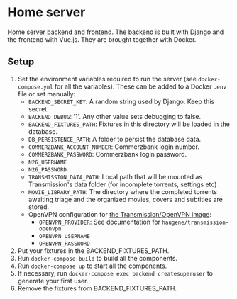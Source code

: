 # Home server

Home server backend and frontend. The backend is built with Django and the frontend with Vue.js. They are brought together with Docker.

## Setup

1. Set the environment variables required to run the server (see `docker-compose.yml` for all the variables). These can be added to a Docker `.env` file or set manually:
    * `BACKEND_SECRET_KEY`: A random string used by Django. Keep this secret.
    * `BACKEND_DEBUG`: '1'. Any other value sets debugging to false.
    * `BACKEND_FIXTURES_PATH`: Fixtures in this directory will be loaded in the database.
    * `DB_PERSISTENCE_PATH`: A folder to persist the database data.
    * `COMMERZBANK_ACCOUNT_NUMBER`: Commerzbank login number.
    * `COMMERZBANK_PASSWORD`: Commerzbank login password.
    * `N26_USERNAME`
    * `N26_PASSWORD`
    * `TRANSMISSION_DATA_PATH`: Local path that will be mounted as Transmission's data folder (for incomplete torrents, settings etc)
    * `MOVIE_LIBRARY_PATH`: The directory where the completed torrents awaiting triage and the organized movies, covers and subtitles are stored.
    * OpenVPN configuration for [the Transmission/OpenVPN image](https://hub.docker.com/r/haugene/transmission-openvpn/):
        * `OPENVPN_PROVIDER`: See documentation for `haugene/transmission-openvpn`
        * `OPENVPN_USERNAME`
        * `OPENVPN_PASSWORD`
2. Put your fixtures in the BACKEND_FIXTURES_PATH.
3. Run `docker-compose build` to build all the components.
4. Run `docker-compose up` to start all the components.
5. If necessary, run `docker-compose exec backend createsuperuser` to generate your first user.
6. Remove the fixtures from BACKEND_FIXTURES_PATH.